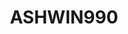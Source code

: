 ---
title: ASHWIN990
github: https://github.com/ASHWIN990
mode: dark
transition: 1s
score: 69.0
archetype:
- Minimalistic
---
